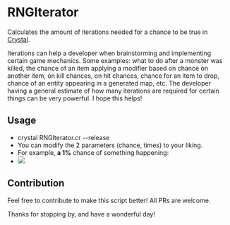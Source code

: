 # RNGIterator

Calculates the amount of iterations needed for a chance to be true in [Crystal](https://crystal-lang.org/).

Iterations can help a developer when brainstorming and implementing certain game mechanics. Some examples: what to do after a monster was killed, the chance of an item applying a modifier based on chance on another item, on kill chances, on hit chances, chance for an item to drop, chance of an entity appearing in a generated map, etc. The developer having a general estimate of how many iterations are required for certain things can be very powerful. I hope this helps! 


## Usage
 - crystal RNGIterator.cr --release
 - You can modify the 2 parameters (chance, times) to your liking.
 - For example, **a 1%** chance of something happening:
 - ![](https://i.gyazo.com/3f64dfcac799e5756c9993871069bded.png)

## Contribution

Feel free to contribute to make this script better! All PRs are welcome.

Thanks for stopping by, and have a wonderful day!
